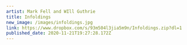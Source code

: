 ```yaml
---
artist: Mark Fell and WIll Guthrie
title: Infoldings
new_image: /images/infoldings.jpg
link: https://www.dropbox.com/s/93m504l3jia5m9n/Infoldings.zip?dl=1
published_date: 2020-11-21T19:27:28.172Z
---
```

